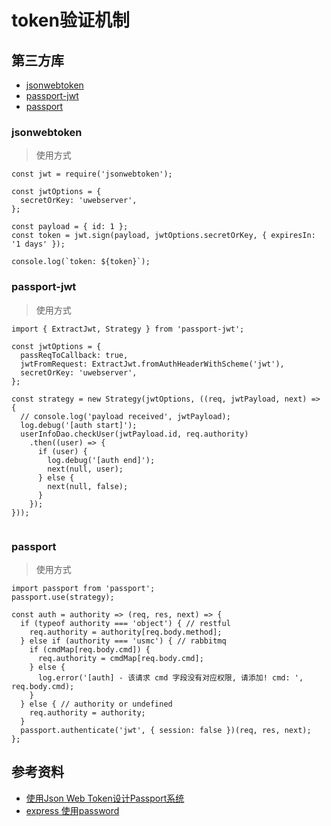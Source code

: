 # token验证机制

## 第三方库

- [jsonwebtoken](https://www.npmjs.com/package/jsonwebtoken)
- [passport-jwt](https://www.npmjs.com/package/passport-jwt)
- [passport](https://www.npmjs.com/package/passport)

### jsonwebtoken

> 使用方式
```
const jwt = require('jsonwebtoken');

const jwtOptions = {
  secretOrKey: 'uwebserver',
};

const payload = { id: 1 };
const token = jwt.sign(payload, jwtOptions.secretOrKey, { expiresIn: '1 days' });

console.log(`token: ${token}`);

```

### passport-jwt
> 使用方式

```
import { ExtractJwt, Strategy } from 'passport-jwt';

const jwtOptions = {
  passReqToCallback: true,
  jwtFromRequest: ExtractJwt.fromAuthHeaderWithScheme('jwt'),
  secretOrKey: 'uwebserver',
};

const strategy = new Strategy(jwtOptions, ((req, jwtPayload, next) => {
  // console.log('payload received', jwtPayload);
  log.debug('[auth start]');
  userInfoDao.checkUser(jwtPayload.id, req.authority)
    .then((user) => {
      if (user) {
        log.debug('[auth end]');
        next(null, user);
      } else {
        next(null, false);
      }
    });
}));


```

### passport
> 使用方式

```
import passport from 'passport';
passport.use(strategy);

const auth = authority => (req, res, next) => {
  if (typeof authority === 'object') { // restful
    req.authority = authority[req.body.method];
  } else if (authority === 'usmc') { // rabbitmq
    if (cmdMap[req.body.cmd]) {
      req.authority = cmdMap[req.body.cmd];
    } else {
      log.error('[auth] - 该请求 cmd 字段没有对应权限, 请添加! cmd: ', req.body.cmd);
    }
  } else { // authority or undefined
    req.authority = authority;
  }
  passport.authenticate('jwt', { session: false })(req, res, next);
};

```

## 参考资料

- [使用Json Web Token设计Passport系统](https://www.cnblogs.com/binyue/p/4812798.html)
- [express 使用password](https://jonathanmh.com/express-passport-json-web-token-jwt-authentication-beginners/)
